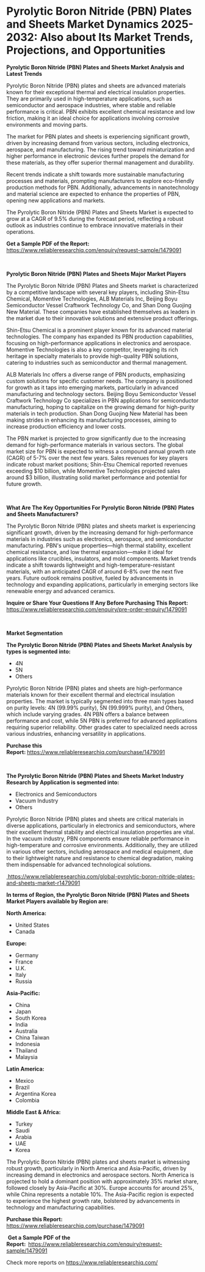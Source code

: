 <p><h1>Pyrolytic Boron Nitride (PBN) Plates and Sheets Market Dynamics 2025-2032: Also about Its Market Trends, Projections, and Opportunities</h1></p><p><strong>Pyrolytic Boron Nitride (PBN) Plates and Sheets Market Analysis and Latest Trends</strong></p>
<p><p>Pyrolytic Boron Nitride (PBN) plates and sheets are advanced materials known for their exceptional thermal and electrical insulation properties. They are primarily used in high-temperature applications, such as semiconductor and aerospace industries, where stable and reliable performance is critical. PBN exhibits excellent chemical resistance and low friction, making it an ideal choice for applications involving corrosive environments and moving parts.</p><p>The market for PBN plates and sheets is experiencing significant growth, driven by increasing demand from various sectors, including electronics, aerospace, and manufacturing. The rising trend toward miniaturization and higher performance in electronic devices further propels the demand for these materials, as they offer superior thermal management and durability.</p><p>Recent trends indicate a shift towards more sustainable manufacturing processes and materials, prompting manufacturers to explore eco-friendly production methods for PBN. Additionally, advancements in nanotechnology and material science are expected to enhance the properties of PBN, opening new applications and markets.</p><p>The Pyrolytic Boron Nitride (PBN) Plates and Sheets Market is expected to grow at a CAGR of 9.5% during the forecast period, reflecting a robust outlook as industries continue to embrace innovative materials in their operations.</p></p>
<p><strong>Get a Sample PDF of the Report:&nbsp;</strong> <a href="https://www.reliableresearchiq.com/enquiry/request-sample/1479091?utm_campaign=2319&utm_medium=2&utm_source=Github&utm_content=ia&utm_term=02042025&utm_id=pyrolytic-boron-nitride-pbn-plates-and-sheets">https://www.reliableresearchiq.com/enquiry/request-sample/1479091</a></p>
<p>&nbsp;</p>
<p><strong>Pyrolytic Boron Nitride (PBN) Plates and Sheets Major Market Players</strong></p>
<p><p>The Pyrolytic Boron Nitride (PBN) Plates and Sheets market is characterized by a competitive landscape with several key players, including Shin-Etsu Chemical, Momentive Technologies, ALB Materials Inc, Beijing Boyu Semiconductor Vessel Craftwork Technology Co, and Shan Dong Guojing New Material. These companies have established themselves as leaders in the market due to their innovative solutions and extensive product offerings.</p><p>Shin-Etsu Chemical is a prominent player known for its advanced material technologies. The company has expanded its PBN production capabilities, focusing on high-performance applications in electronics and aerospace. Momentive Technologies is also a key competitor, leveraging its rich heritage in specialty materials to provide high-quality PBN solutions, catering to industries such as semiconductor and thermal management.</p><p>ALB Materials Inc offers a diverse range of PBN products, emphasizing custom solutions for specific customer needs. The company is positioned for growth as it taps into emerging markets, particularly in advanced manufacturing and technology sectors. Beijing Boyu Semiconductor Vessel Craftwork Technology Co specializes in PBN applications for semiconductor manufacturing, hoping to capitalize on the growing demand for high-purity materials in tech production. Shan Dong Guojing New Material has been making strides in enhancing its manufacturing processes, aiming to increase production efficiency and lower costs.</p><p>The PBN market is projected to grow significantly due to the increasing demand for high-performance materials in various sectors. The global market size for PBN is expected to witness a compound annual growth rate (CAGR) of 5-7% over the next few years. Sales revenues for key players indicate robust market positions; Shin-Etsu Chemical reported revenues exceeding $10 billion, while Momentive Technologies projected sales around $3 billion, illustrating solid market performance and potential for future growth.</p></p>
<p>&nbsp;</p>
<p><strong>What Are The Key Opportunities For Pyrolytic Boron Nitride (PBN) Plates and Sheets Manufacturers?</strong></p>
<p><p>The Pyrolytic Boron Nitride (PBN) plates and sheets market is experiencing significant growth, driven by the increasing demand for high-performance materials in industries such as electronics, aerospace, and semiconductor manufacturing. PBN's unique properties—high thermal stability, excellent chemical resistance, and low thermal expansion—make it ideal for applications like crucibles, insulators, and mold components. Market trends indicate a shift towards lightweight and high-temperature-resistant materials, with an anticipated CAGR of around 6-8% over the next five years. Future outlook remains positive, fueled by advancements in technology and expanding applications, particularly in emerging sectors like renewable energy and advanced ceramics.</p></p>
<p><strong>Inquire or Share Your Questions If Any Before Purchasing This Report:</strong> <a href="https://www.reliableresearchiq.com/enquiry/pre-order-enquiry/1479091?utm_campaign=2319&utm_medium=2&utm_source=Github&utm_content=ia&utm_term=02042025&utm_id=pyrolytic-boron-nitride-pbn-plates-and-sheets">https://www.reliableresearchiq.com/enquiry/pre-order-enquiry/1479091</a></p>
<p>&nbsp;</p>
<p><strong>Market Segmentation</strong></p>
<p><strong>The Pyrolytic Boron Nitride (PBN) Plates and Sheets Market Analysis by types is segmented into:</strong></p>
<p><ul><li>4N</li><li>5N</li><li>Others</li></ul></p>
<p><p>Pyrolytic Boron Nitride (PBN) plates and sheets are high-performance materials known for their excellent thermal and electrical insulation properties. The market is typically segmented into three main types based on purity levels: 4N (99.99% purity), 5N (99.999% purity), and Others, which include varying grades. 4N PBN offers a balance between performance and cost, while 5N PBN is preferred for advanced applications requiring superior reliability. Other grades cater to specialized needs across various industries, enhancing versatility in applications.</p></p>
<p><strong>Purchase this Report:&nbsp;</strong><a href="https://www.reliableresearchiq.com/purchase/1479091?utm_campaign=2319&utm_medium=2&utm_source=Github&utm_content=ia&utm_term=02042025&utm_id=pyrolytic-boron-nitride-pbn-plates-and-sheets">https://www.reliableresearchiq.com/purchase/1479091</a></p>
<p>&nbsp;</p>
<p><strong>The Pyrolytic Boron Nitride (PBN) Plates and Sheets Market Industry Research by Application is segmented into:</strong></p>
<p><ul><li>Electronics and Semiconductors</li><li>Vacuum Industry</li><li>Others</li></ul></p>
<p><p>Pyrolytic Boron Nitride (PBN) plates and sheets are critical materials in diverse applications, particularly in electronics and semiconductors, where their excellent thermal stability and electrical insulation properties are vital. In the vacuum industry, PBN components ensure reliable performance in high-temperature and corrosive environments. Additionally, they are utilized in various other sectors, including aerospace and medical equipment, due to their lightweight nature and resistance to chemical degradation, making them indispensable for advanced technological solutions.</p></p>
<p><a href="https://www.reliableresearchiq.com/global-pyrolytic-boron-nitride-plates-and-sheets-market-r1479091?utm_campaign=2319&utm_medium=2&utm_source=Github&utm_content=ia&utm_term=02042025&utm_id=pyrolytic-boron-nitride-pbn-plates-and-sheets">&nbsp;https://www.reliableresearchiq.com/global-pyrolytic-boron-nitride-plates-and-sheets-market-r1479091</a></p>
<p><strong>In terms of Region, the Pyrolytic Boron Nitride (PBN) Plates and Sheets Market Players available by Region are:</strong></p>
<p>
    <p> <strong> North America: </strong>
        <ul>
            <li>United States</li>
            <li>Canada</li>
        </ul>
        </p> 
    <p> <strong> Europe: </strong>
        <ul>
            <li>Germany</li>
            <li>France</li>
            <li>U.K.</li>
            <li>Italy</li>
            <li>Russia</li>
        </ul>
        </p> 
    <p> <strong> Asia-Pacific: </strong>
        <ul>
            <li>China</li>
            <li>Japan</li>
            <li>South Korea</li>
            <li>India</li>
            <li>Australia</li>
            <li>China Taiwan</li>
            <li>Indonesia</li>
            <li>Thailand</li>
            <li>Malaysia</li>
        </ul>
        </p> 
    <p> <strong> Latin America: </strong>
        <ul>
            <li>Mexico</li>
            <li>Brazil</li>
            <li>Argentina Korea</li>
            <li>Colombia</li>
        </ul>
        </p> 
    <p> <strong> Middle East & Africa: </strong>
        <ul>
            <li>Turkey</li>
            <li>Saudi</li>
            <li>Arabia</li>
            <li>UAE</li>
            <li>Korea</li>
        </ul>
    </p>
    </p>
<p><p>The Pyrolytic Boron Nitride (PBN) plates and sheets market is witnessing robust growth, particularly in North America and Asia-Pacific, driven by increasing demand in electronics and aerospace sectors. North America is projected to hold a dominant position with approximately 35% market share, followed closely by Asia-Pacific at 30%. Europe accounts for around 25%, while China represents a notable 10%. The Asia-Pacific region is expected to experience the highest growth rate, bolstered by advancements in technology and manufacturing capabilities.</p></p>
<p><strong>Purchase this Report: </strong><a href="https://www.reliableresearchiq.com/purchase/1479091?utm_campaign=2319&utm_medium=2&utm_source=Github&utm_content=ia&utm_term=02042025&utm_id=pyrolytic-boron-nitride-pbn-plates-and-sheets">https://www.reliableresearchiq.com/purchase/1479091</a></p>
<p>&nbsp;<strong>Get a Sample PDF of the Report:&nbsp;&nbsp;</strong><a href="https://www.reliableresearchiq.com/enquiry/request-sample/1479091?utm_campaign=2319&utm_medium=2&utm_source=Github&utm_content=ia&utm_term=02042025&utm_id=pyrolytic-boron-nitride-pbn-plates-and-sheets">https://www.reliableresearchiq.com/enquiry/request-sample/1479091</a></p>
<p><strong></strong></p>
<p>Check more reports on <a href="https://www.reliableresearchiq.com/?utm_campaign=2319&utm_medium=2&utm_source=Github&utm_content=ia&utm_term=02042025&utm_id=pyrolytic-boron-nitride-pbn-plates-and-sheets">https://www.reliableresearchiq.com/</a></p>